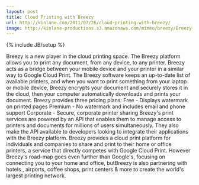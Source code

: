 ```yaml
---
layout: post
title: Cloud Printing with Breezy
url: http://kinlane.com/2011/07/26/cloud-printing-with-breezy/
image: http://kinlane-productions.s3.amazonaws.com/mimeo/breezy/Breezy-Cloud-Printing.png
---
```

{% include JB/setup %}
<p>
     Breezy is a new player in the cloud printing space. The Breezy platform allows you to print any document, from any device, to any printer. Breezy acts as a bridge between your mobile device and your printer in a similar way to Google Cloud Print. The Breezy software keeps an up-to-date list of available printers, and when you want to print something from your laptop or mobile device, Breezy encrypts your document and securely stores it in the cloud, then your computer automatically downloads and prints your document. Breezy provides three pricing plans: Free - Displays watermark on printed pages Premium - No watermark and includes email and phone support Corporate - Secure, corporate printer sharing Breezy's print services are powered by an API that enables them to manage access to printers and documents for millions of users simultaneously. They also make the API available to developers looking to integrate their applications with the Breezy platform. Breezy provides a cloud print platform for individuals and companies to share and print to their home or office printers, a service that directly competes with Google Cloud Print. However Breezy's road-map goes even further than Google's, focusing on connecting you to your home and office, butBreezy is also partnering with hotels , airports, coffee shops, print centers &amp; more to create the world's largest printing network.
</p>